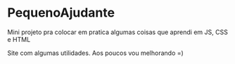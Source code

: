 # PequenoAjudante
Mini projeto pra colocar em pratica algumas coisas que aprendi em JS, CSS e HTML

Site com algumas utilidades. Aos poucos vou melhorando =)
